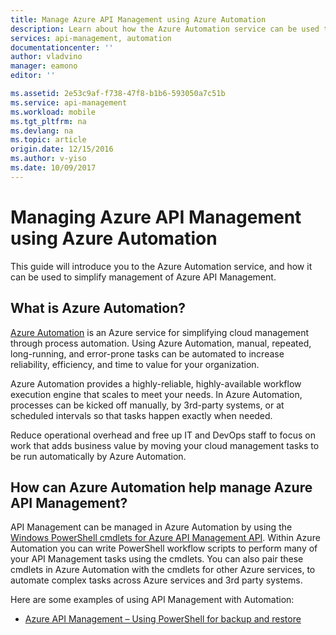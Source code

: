 ```yaml
---
title: Manage Azure API Management using Azure Automation
description: Learn about how the Azure Automation service can be used to manage Azure API Management.
services: api-management, automation
documentationcenter: ''
author: vladvino
manager: eamono
editor: ''

ms.assetid: 2e53c9af-f738-47f8-b1b6-593050a7c51b
ms.service: api-management
ms.workload: mobile
ms.tgt_pltfrm: na
ms.devlang: na
ms.topic: article
origin.date: 12/15/2016
ms.author: v-yiso
ms.date: 10/09/2017
---
```

# Managing Azure API Management using Azure Automation
This guide will introduce you to the Azure Automation service, and how it can be used to simplify management of Azure API Management.

## What is Azure Automation?
[Azure Automation](/automation/) is an Azure service for simplifying cloud management through process automation. Using Azure Automation, manual, repeated, long-running, and error-prone tasks can be automated to increase reliability, efficiency, and time to value for your organization.

Azure Automation provides a highly-reliable, highly-available workflow execution engine that scales to meet your needs. In Azure Automation, processes can be kicked off manually, by 3rd-party systems, or at scheduled intervals so that tasks happen exactly when needed.

Reduce operational overhead and free up IT and DevOps staff to focus on work that adds business value by moving your cloud management tasks to be run automatically by Azure Automation.

## How can Azure Automation help manage Azure API Management?
API Management can be managed in Azure Automation by using the [Windows PowerShell cmdlets for Azure API Management API](https://azure.microsoft.com/updates/full-set-of-windows-powershell-cmdlets-for-azure-api-management-api/). Within Azure Automation you can write PowerShell workflow scripts to perform many of your API Management tasks using the cmdlets. You can also pair these cmdlets in Azure Automation with the cmdlets for other Azure services, to automate complex tasks across Azure services and 3rd party systems.

Here are some examples of using API Management with Automation:

* [Azure API Management – Using PowerShell for backup and restore](https://blogs.msdn.microsoft.com/katriend/2015/10/02/azure-api-management-using-powershell-for-backup-and-restore/)

